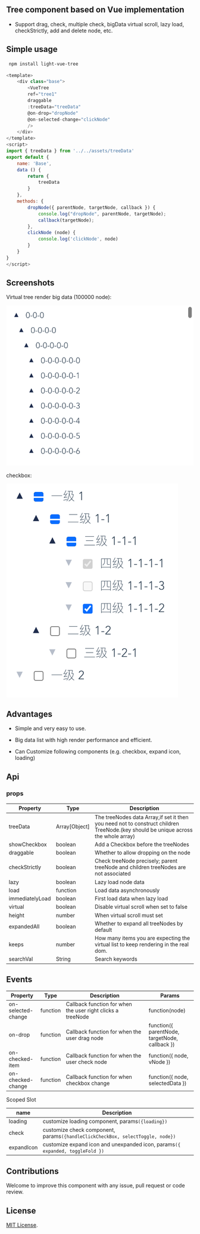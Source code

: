 ## Tree component based on Vue implementation

* Support drag, check, multiple check, bigData virtual scroll, lazy load, checkStrictly, add and delete node, etc.

## Simple usage
```bash
 npm install light-vue-tree
```

```js
<template>
    <div class="base">
        <VueTree
        ref="tree1"
        draggable
        :treeData="treeData"
        @on-drop="dropNode"
        @on-selected-change="clickNode"
        />
    </div>
</template>
<script>
import { treeData } from '../../assets/treeData'
export default {
    name: 'Base',
    data () {
        return {
            treeData
        }
    },
    methods: {
        dropNode({ parentNode, targetNode, callback }) {
            console.log("dropNode", parentNode, targetNode);
            callback(targetNode);
        },
        clickNode (node) {
            console.log('clickNode', node)
        }
    }
}
</script>

```

## Screenshots

Virtual tree render big data (100000 node):

<img src="./screenshots/virtualTree.png">

checkbox:

<img src="./screenshots/check.png">


## Advantages
* Simple and very easy to use.

* Big data list with high render performance and efficient.

* Can Customize following components (e.g. checkbox, expand icon, loading)


## Api

### props


Property | Type | Description | Default
--- | --- | ---- | ----
treeData |Array[Object] | <div style="width:200pt">The treeNodes data Array,if set it then you need not to construct children TreeNode.(key should be unique across the whole array)</div> | -
showCheckbox | boolean | Add a Checkbox before the treeNodes | false
draggable    | boolean | Whether to allow dropping on the node | false
checkStrictly | boolean | <div style="width: 200pt">Check treeNode precisely; parent treeNode and children treeNodes are not associated</div> | false
lazy          | boolean | Lazy load node data | false
load          | function |Load data asynchronously | function(node)| -
immediatelyLoad | boolean | First load data when lazy load | false
virtual       | boolean  | Disable virtual scroll when set to false | false
height      |  number    | When virtual scroll must set | -
expandedAll | boolean    | Whether to expand all treeNodes by default | -
keeps       | number     | <div style="width: 200pt">How many items you are expecting the virtual list to keep rendering in the real dom.</div> | 30
searchVal   | String | Search keywords | -


## Events
Property | Type | Description | Params
 -- | -- | -- | --
 on-selected-change |function | <div style="width: 150pt">Callback function for when the user right clicks a treeNode</div> | function(node)
 on-drop | function | Callback function for when the user drag node | function({ parentNode, targetNode, callback })
 on-checked-item    | function | Callback function for when the user check node | function({ node, vNode })
 on-checked-change  | function | Callback function for when checkbox change |function({ node, selectedData })

 Scoped Slot

 name | Description
 -- | --
 loading | customize loading component, params`({loading})`
 check   | customize check component, params`({handleClickCheckBox, selectToggle, node})`
expandIcon | customize expand icon and unexpanded icon, params`({ expanded, toggleFold })`

## Contributions

Welcome to improve this component with any issue, pull request or code review.
## License
[MIT License](https://github.com/Create-Peace/vue-tree/blob/master/LICENSE).
